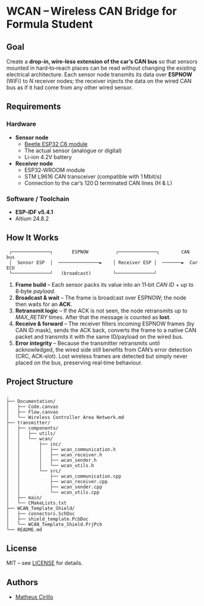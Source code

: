 # WCAN – Wireless CAN Bridge for Formula Student

## Goal
Create a **drop‑in, wire‑less extension of the car’s CAN bus** so that sensors mounted in hard‑to‑reach places can be read without changing the existing electrical architecture. Each sensor node transmits its data over **ESPNOW** (WiFi) to *N* receiver nodes; the receiver injects the data on the wired CAN bus as if it had come from any other wired sensor.

## Requirements
### Hardware
- **Sensor node**
  - [Beetle ESP32 C6 module](https://www.dfrobot.com/product-2778.html)
  - The actual sensor (analogue or digital)
  - Li-ion 4.2V battery
- **Receiver node**
  - ESP32‑WROOM module
  - STM L9616 CAN transceiver (compatible with 1 Mbit/s)
  - Connection to the car’s 120 Ω terminated CAN lines (H & L)

### Software / Toolchain
- **ESP‑IDF v5.4.1**
- Altium 24.8.2

## How It Works
```
 ┌──────────────┐       ESPNOW          ┌──────────────┐        CAN bus
 │  Sensor ESP  │  ───────────────►    │ Receiver ESP │  ───────►  Car ECU
 └──────────────┘   (broadcast)        └──────────────┘
```
1. **Frame build** – Each sensor packs its value into an 11‑bit *CAN ID* + up to 8‑byte *payload*.
2. **Broadcast & wait** – The frame is broadcast over ESPNOW; the node then waits for an **ACK**.
3. **Retransmit logic** – If the ACK is not seen, the node retransmits up to *MAX_RETRY* times. After that the message is counted as **lost**.
4. **Receive & forward** – The receiver filters incoming ESPNOW frames (by CAN ID mask), sends the ACK back, converts the frame to a native CAN packet and transmits it with the same ID/payload on the wired bus.
5. **Error integrity** – Because the transmitter retransmits until acknowledged, the wired side still benefits from CAN’s error detection (CRC, ACK‑slot). Lost wireless frames are detected but simply never placed on the bus, preserving real‑time behaviour.

## Project Structure
```
.
├── Documentation/
│   ├── Code.canvas
│   ├── Flow.canvas
│   └── Wireless Controller Area Network.md
├── transmitter/
│   ├── components/
│   │   ├── utils/
│   │   └── wcan/
│   │       ├── inc/
│   │       │   ├── wcan_communication.h
│   │       │   ├── wcan_receiver.h
│   │       │   ├── wcan_sender.h
│   │       │   └── wcan_utils.h
│   │       └── src/
│   │           ├── wcan_communication.cpp
│   │           ├── wcan_receiver.cpp
│   │           ├── wcan_sender.cpp
│   │           └── wcan_utils.cpp
│   ├── main/
│   └── CMakeLists.txt
├── WCAN_Template_Shield/
│   ├── connectors.SchDoc
│   ├── shield_template.PcbDoc
│   └── WCAN_Template_Shield.PrjPcb
└── README.md
```

## License
MIT – see [LICENSE](LICENSE) for details.

## Authors
* [Matheus Cirillo](https://github.com/cirillom)
